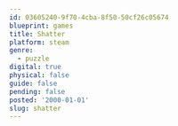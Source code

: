 ```yaml
---
id: 03605240-9f70-4cba-8f50-50cf26c05674
blueprint: games
title: Shatter
platform: steam
genre:
  - puzzle
digital: true
physical: false
guide: false
pending: false
posted: '2000-01-01'
slug: shatter
---
```

